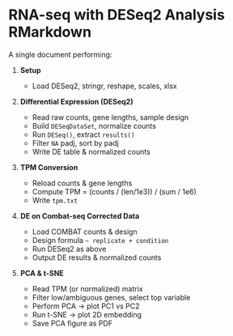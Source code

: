 # RNA-seq with DESeq2 Analysis RMarkdown

A single document performing:

1. **Setup**  
   - Load DESeq2, stringr, reshape, scales, xlsx

2. **Differential Expression (DESeq2)**  
   - Read raw counts, gene lengths, sample design  
   - Build `DESeqDataSet`, normalize counts  
   - Run `DESeq()`, extract `results()`  
   - Filter `NA` padj, sort by padj  
   - Write DE table & normalized counts

3. **TPM Conversion**  
   - Reload counts & gene lengths  
   - Compute TPM = (counts / (len/1e3)) / (sum / 1e6)  
   - Write `tpm.txt`

4. **DE on Combat-seq Corrected Data**  
   - Load COMBAT counts & design  
   - Design formula `~ replicate + condition`  
   - Run DESeq2 as above  
   - Output DE results & normalized counts

5. **PCA & t-SNE**  
   - Read TPM (or normalized) matrix  
   - Filter low/ambiguous genes, select top variable  
   - Perform PCA → plot PC1 vs PC2  
   - Run t-SNE → plot 2D embedding  
   - Save PCA figure as PDF
